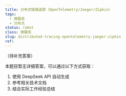 ```yaml
---
title: 分布式链路追踪（OpenTelemetry/Jaeger/Zipkin）
tags:
  - 微服务
  - 分布式
status: robot
class: 微服务
slug: distributed-tracing-opentelemetry-jaeger-zipkin
ref:
---
```


（待补充答案）

本题目暂无详细答案，可以通过以下方式获取：

1. 使用 DeepSeek API 自动生成
2. 参考相关技术文档
3. 结合实际工作经验总结
